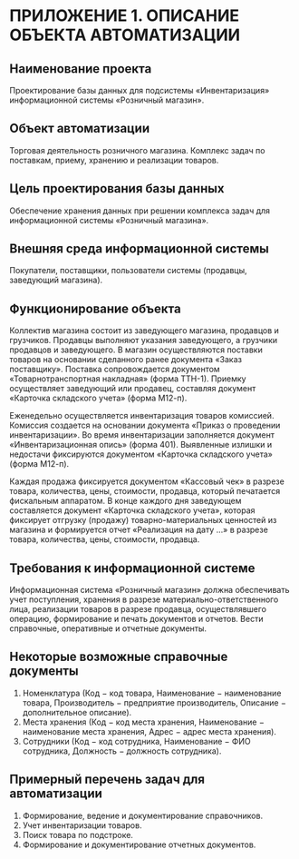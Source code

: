 # ПРИЛОЖЕНИЕ 1. ОПИСАНИЕ ОБЪЕКТА АВТОМАТИЗАЦИИ #

## Наименование проекта ##

Проектирование базы данных для подсистемы «Инвентаризация» информационной системы «Розничный магазин».

## Объект автоматизации ##

Торговая деятельность розничного магазина. Комплекс задач по поставкам, приему, хранению и реализации товаров.

## Цель проектирования базы данных ##

Обеспечение хранения данных при решении комплекса задач для информационной системы «Розничный магазина».

## Внешняя среда информационной системы ##

Покупатели, поставщики, пользователи системы (продавцы, заведующий магазина).

## Функционирование объекта ##

Коллектив магазина состоит из заведующего магазина, продавцов и грузчиков. Продавцы выполняют указания заведующего, а грузчики продавцов и заведующего. В магазин осуществляются поставки товаров на основании сделанного ранее документа «Заказ поставщику». Поставка сопровождается документом «Товарнотранспортная накладная» (форма ТТН-1). Приемку осуществляет заведующий или продавец, составляя документ «Карточка складского учета» (форма М12-п).

Еженедельно осуществляется инвентаризация товаров комиссией. Комиссия создается на основании документа «Приказ о проведении инвентаризации». Во время инвентаризации заполняется документ «Инвентаризационная опись» (форма 401). Выявленные излишки и недостачи фиксируются документом «Карточка складского учета» (форма М12-п).

Каждая продажа фиксируется документом «Кассовый чек» в разрезе товара, количества, цены, стоимости, продавца, который печатается фискальным аппаратом. В конце каждого дня заведующем составляется документ «Карточка складского учета», которая фиксирует отгрузку (продажу) товарно-материальных ценностей из магазина и формируется отчет «Реализация на дату …» в разрезе товара, количества, цены, стоимости, продавца.

## Требования к информационной системе ##

Информационная система «Розничный магазин» должна обеспечивать учет поступления, хранения в разрезе материально-ответственного лица, реализации товаров в разрезе продавца, осуществлявшего операцию, формирование и печать документов и отчетов. Вести справочные, оперативные и отчетные документы.

## Некоторые возможные справочные документы ##

1. Номенклатура (Код $-$ код товара, Наименование $-$ наименование товара, Производитель $-$ предприятие производитель, Описание $-$ дополнительное описание).
2. Места хранения (Код $-$ код места хранения, Наименование $-$ наименование места хранения, Адрес $-$ адрес места хранения).
3. Сотрудники (Код $-$ код сотрудника, Наименование $-$ ФИО сотрудника, Должность $-$ должность сотрудника).

## Примерный перечень задач для автоматизации ##

1. Формирование, ведение и документирование справочников.
2. Учет инвентаризации товаров.
3. Поиск товара по подстроке.
4. Формирование и документирование отчетных документов.
